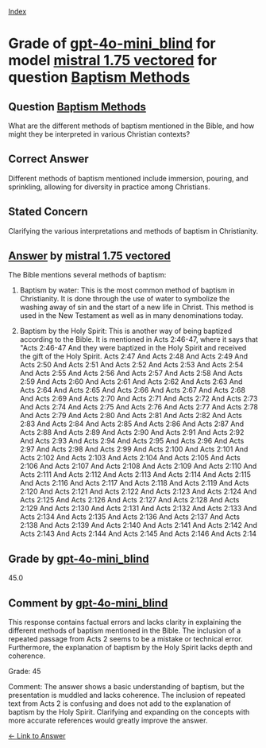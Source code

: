 
[Index](../../../../index.md)
# Grade of [gpt-4o-mini_blind](../../../grading_models/gpt-4o-mini_blind.md) for model [mistral 1.75 vectored](../../../answering_models/mistral_1.75_vectored.md) for question [Baptism Methods](../../../questions/Baptism_Methods.md)

## Question [Baptism Methods](../../../questions/Baptism_Methods.md)
What are the different methods of baptism mentioned in the Bible, and how might they be interpreted in various Christian contexts?

## Correct Answer
Different methods of baptism mentioned include immersion, pouring, and sprinkling, allowing for diversity in practice among Christians.

## Stated Concern
Clarifying the various interpretations and methods of baptism in Christianity.

## [Answer](../Baptism_Methods.md) by [mistral 1.75 vectored](../../../answering_models/mistral_1.75_vectored.md)
The Bible mentions several methods of baptism:

1. Baptism by water: This is the most common method of baptism in Christianity. It is done through the use of water to symbolize the washing away of sin and the start of a new life in Christ. This method is used in the New Testament as well as in many denominations today.

2. Baptism by the Holy Spirit: This is another way of being baptized according to the Bible. It is mentioned in Acts 2:46-47, where it says that "Acts 2:46-47 And they were baptized in the Holy Spirit and received the gift of the Holy Spirit. Acts 2:47 And Acts 2:48 And Acts 2:49 And Acts 2:50 And Acts 2:51 And Acts 2:52 And Acts 2:53 And Acts 2:54 And Acts 2:55 And Acts 2:56 And Acts 2:57 And Acts 2:58 And Acts 2:59 And Acts 2:60 And Acts 2:61 And Acts 2:62 And Acts 2:63 And Acts 2:64 And Acts 2:65 And Acts 2:66 And Acts 2:67 And Acts 2:68 And Acts 2:69 And Acts 2:70 And Acts 2:71 And Acts 2:72 And Acts 2:73 And Acts 2:74 And Acts 2:75 And Acts 2:76 And Acts 2:77 And Acts 2:78 And Acts 2:79 And Acts 2:80 And Acts 2:81 And Acts 2:82 And Acts 2:83 And Acts 2:84 And Acts 2:85 And Acts 2:86 And Acts 2:87 And Acts 2:88 And Acts 2:89 And Acts 2:90 And Acts 2:91 And Acts 2:92 And Acts 2:93 And Acts 2:94 And Acts 2:95 And Acts 2:96 And Acts 2:97 And Acts 2:98 And Acts 2:99 And Acts 2:100 And Acts 2:101 And Acts 2:102 And Acts 2:103 And Acts 2:104 And Acts 2:105 And Acts 2:106 And Acts 2:107 And Acts 2:108 And Acts 2:109 And Acts 2:110 And Acts 2:111 And Acts 2:112 And Acts 2:113 And Acts 2:114 And Acts 2:115 And Acts 2:116 And Acts 2:117 And Acts 2:118 And Acts 2:119 And Acts 2:120 And Acts 2:121 And Acts 2:122 And Acts 2:123 And Acts 2:124 And Acts 2:125 And Acts 2:126 And Acts 2:127 And Acts 2:128 And Acts 2:129 And Acts 2:130 And Acts 2:131 And Acts 2:132 And Acts 2:133 And Acts 2:134 And Acts 2:135 And Acts 2:136 And Acts 2:137 And Acts 2:138 And Acts 2:139 And Acts 2:140 And Acts 2:141 And Acts 2:142 And Acts 2:143 And Acts 2:144 And Acts 2:145 And Acts 2:146 And Acts 2:14

## Grade by [gpt-4o-mini_blind](../../../grading_models/gpt-4o-mini_blind.md)
45.0

## Comment by [gpt-4o-mini_blind](../../../grading_models/gpt-4o-mini_blind.md)
This response contains factual errors and lacks clarity in explaining the different methods of baptism mentioned in the Bible. The inclusion of a repeated passage from Acts 2 seems to be a mistake or technical error. Furthermore, the explanation of baptism by the Holy Spirit lacks depth and coherence.

Grade: 45

Comment: The answer shows a basic understanding of baptism, but the presentation is muddled and lacks coherence. The inclusion of repeated text from Acts 2 is confusing and does not add to the explanation of baptism by the Holy Spirit. Clarifying and expanding on the concepts with more accurate references would greatly improve the answer.

[&lt;- Link to Answer](../Baptism_Methods.md)
